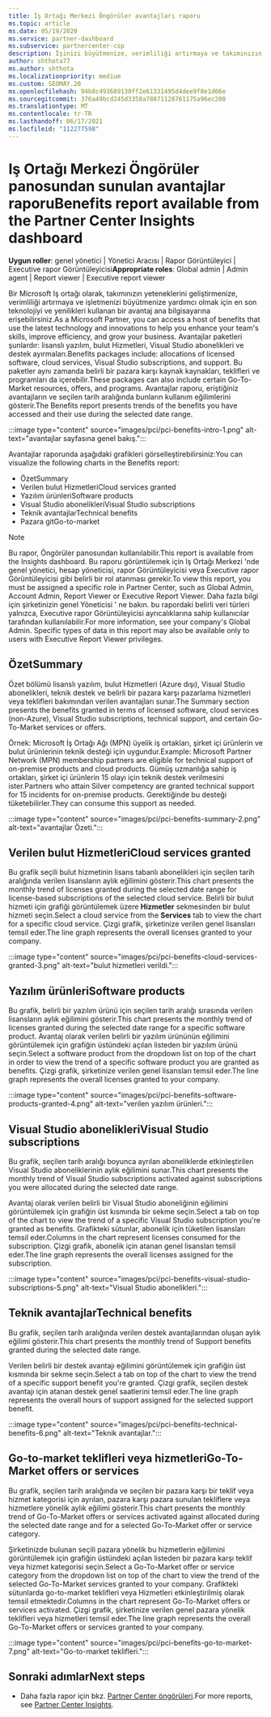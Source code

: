 ```yaml
---
title: İş Ortağı Merkezi Öngörüler avantajları raporu
ms.topic: article
ms.date: 05/19/2020
ms.service: partner-dashboard
ms.subservice: partnercenter-csp
description: İşinizi büyütmenize, verimliliği artırmaya ve takımınızın yeteneklerini geliştirmeye yardımcı olmak için hangi tür Microsoft Iş ortağı avantajlarına izin verildiğini görün.
author: shthota77
ms.author: shthota
ms.localizationpriority: medium
ms.custom: SEOMAY.20
ms.openlocfilehash: 94b8c493689130ff2e61331495d4dee9f0e1d06e
ms.sourcegitcommit: 376a49bcd245d3358a78871128761175a96ec200
ms.translationtype: MT
ms.contentlocale: tr-TR
ms.lasthandoff: 06/17/2021
ms.locfileid: "112277598"
---
```

# <a name="benefits-report-available-from-the-partner-center-insights-dashboard"></a><span data-ttu-id="079fd-103">Iş Ortağı Merkezi Öngörüler panosundan sunulan avantajlar raporu</span><span class="sxs-lookup"><span data-stu-id="079fd-103">Benefits report available from the Partner Center Insights dashboard</span></span>

<span data-ttu-id="079fd-104">**Uygun roller**: genel yönetici | Yönetici Aracısı | Rapor Görüntüleyici | Executive rapor Görüntüleyicisi</span><span class="sxs-lookup"><span data-stu-id="079fd-104">**Appropriate roles**: Global admin | Admin agent | Report viewer | Executive report viewer</span></span>

<span data-ttu-id="079fd-105">Bir Microsoft Iş ortağı olarak, takımınızın yeteneklerini geliştirmenize, verimliliği artırmaya ve işletmenizi büyütmenize yardımcı olmak için en son teknolojiyi ve yenilikleri kullanan bir avantaj ana bilgisayarına erişebilirsiniz.</span><span class="sxs-lookup"><span data-stu-id="079fd-105">As a Microsoft Partner, you can access a host of benefits that use the latest technology and innovations to help you enhance your team's skills, improve efficiency, and grow your business.</span></span> <span data-ttu-id="079fd-106">Avantajlar paketleri şunlardır: lisanslı yazılım, bulut Hizmetleri, Visual Studio abonelikleri ve destek ayırmaları.</span><span class="sxs-lookup"><span data-stu-id="079fd-106">Benefits packages include: allocations of licensed software, cloud services, Visual Studio subscriptions, and support.</span></span> <span data-ttu-id="079fd-107">Bu paketler aynı zamanda belirli bir pazara karşı kaynak kaynakları, teklifleri ve programları da içerebilir.</span><span class="sxs-lookup"><span data-stu-id="079fd-107">These packages can also include certain Go-To-Market resources, offers, and programs.</span></span> <span data-ttu-id="079fd-108">Avantajlar raporu, eriştiğiniz avantajların ve seçilen tarih aralığında bunların kullanım eğilimlerini gösterir.</span><span class="sxs-lookup"><span data-stu-id="079fd-108">The Benefits report presents trends of the benefits you have accessed and their use during the selected date range.</span></span>

:::image type="content" source="images/pci/pci-benefits-intro-1.png" alt-text="avantajlar sayfasına genel bakış.":::

<span data-ttu-id="079fd-110">Avantajlar raporunda aşağıdaki grafikleri görselleştirebilirsiniz:</span><span class="sxs-lookup"><span data-stu-id="079fd-110">You can visualize the following charts in the Benefits report:</span></span>

- <span data-ttu-id="079fd-111">Özet</span><span class="sxs-lookup"><span data-stu-id="079fd-111">Summary</span></span>
- <span data-ttu-id="079fd-112">Verilen bulut Hizmetleri</span><span class="sxs-lookup"><span data-stu-id="079fd-112">Cloud services granted</span></span>
- <span data-ttu-id="079fd-113">Yazılım ürünleri</span><span class="sxs-lookup"><span data-stu-id="079fd-113">Software products</span></span>
- <span data-ttu-id="079fd-114">Visual Studio abonelikleri</span><span class="sxs-lookup"><span data-stu-id="079fd-114">Visual Studio subscriptions</span></span>
- <span data-ttu-id="079fd-115">Teknik avantajlar</span><span class="sxs-lookup"><span data-stu-id="079fd-115">Technical benefits</span></span>
- <span data-ttu-id="079fd-116">Pazara git</span><span class="sxs-lookup"><span data-stu-id="079fd-116">Go-to-market</span></span>

 > [!NOTE]
 > <span data-ttu-id="079fd-117">Bu rapor, Öngörüler panosundan kullanılabilir.</span><span class="sxs-lookup"><span data-stu-id="079fd-117">This report is available from the Insights dashboard.</span></span> <span data-ttu-id="079fd-118">Bu raporu görüntülemek için Iş Ortağı Merkezi 'nde genel yönetici, hesap yöneticisi, rapor Görüntüleyicisi veya Executive rapor Görüntüleyicisi gibi belirli bir rol atanması gerekir.</span><span class="sxs-lookup"><span data-stu-id="079fd-118">To view this report, you must be assigned a specific role in Partner Center, such as Global Admin, Account Admin, Report Viewer or Executive Report Viewer.</span></span> <span data-ttu-id="079fd-119">Daha fazla bilgi için şirketinizin genel Yöneticisi ' ne bakın. bu rapordaki belirli veri türleri yalnızca, Executive rapor Görüntüleyicisi ayrıcalıklarına sahip kullanıcılar tarafından kullanılabilir.</span><span class="sxs-lookup"><span data-stu-id="079fd-119">For more information, see your company's Global Admin. Specific types of data in this report may also be available only to users with Executive Report Viewer privileges.</span></span>

## <a name="summary"></a><span data-ttu-id="079fd-120">Özet</span><span class="sxs-lookup"><span data-stu-id="079fd-120">Summary</span></span>

<span data-ttu-id="079fd-121">Özet bölümü lisanslı yazılım, bulut Hizmetleri (Azure dışı), Visual Studio abonelikleri, teknik destek ve belirli bir pazara karşı pazarlama hizmetleri veya teklifleri bakımından verilen avantajları sunar.</span><span class="sxs-lookup"><span data-stu-id="079fd-121">The Summary section presents the benefits granted in terms of licensed software, cloud services (non-Azure), Visual Studio subscriptions, technical support, and certain Go-To-Market services or offers.</span></span>

<span data-ttu-id="079fd-122">Örnek: Microsoft İş Ortağı Ağı (MPN) üyelik iş ortakları, şirket içi ürünlerin ve bulut ürünlerinin teknik desteği için uygundur.</span><span class="sxs-lookup"><span data-stu-id="079fd-122">Example: Microsoft Partner Network (MPN) membership partners are eligible for technical support of on-premise products and cloud products.</span></span> <span data-ttu-id="079fd-123">Gümüş uzmanlığa sahip iş ortakları, şirket içi ürünlerin 15 olayı için teknik destek verilmesini ister.</span><span class="sxs-lookup"><span data-stu-id="079fd-123">Partners who attain Silver competency are granted technical support for 15 incidents for on-premise products.</span></span> <span data-ttu-id="079fd-124">Gerektiğinde bu desteği tüketebilirler.</span><span class="sxs-lookup"><span data-stu-id="079fd-124">They can consume this support as needed.</span></span> 

:::image type="content" source="images/pci/pci-benefits-summary-2.png" alt-text="avantajlar Özeti.":::

## <a name="cloud-services-granted"></a><span data-ttu-id="079fd-126">Verilen bulut Hizmetleri</span><span class="sxs-lookup"><span data-stu-id="079fd-126">Cloud services granted</span></span>

<span data-ttu-id="079fd-127">Bu grafik seçili bulut hizmetinin lisans tabanlı abonelikleri için seçilen tarih aralığında verilen lisansların aylık eğilimini gösterir.</span><span class="sxs-lookup"><span data-stu-id="079fd-127">This chart presents the monthly trend of licenses granted during the selected date range for license-based subscriptions of the selected cloud service.</span></span>
<span data-ttu-id="079fd-128">Belirli bir bulut hizmeti için grafiği görüntülemek üzere **Hizmetler** sekmesinden bir bulut hizmeti seçin.</span><span class="sxs-lookup"><span data-stu-id="079fd-128">Select a cloud service from the **Services** tab to view the chart for a specific cloud service.</span></span> <span data-ttu-id="079fd-129">Çizgi grafik, şirketinize verilen genel lisansları temsil eder.</span><span class="sxs-lookup"><span data-stu-id="079fd-129">The line graph represents the overall licenses granted to your company.</span></span>

:::image type="content" source="images/pci/pci-benefits-cloud-services-granted-3.png" alt-text="bulut hizmetleri verildi.":::

## <a name="software-products"></a><span data-ttu-id="079fd-131">Yazılım ürünleri</span><span class="sxs-lookup"><span data-stu-id="079fd-131">Software products</span></span>

<span data-ttu-id="079fd-132">Bu grafik, belirli bir yazılım ürünü için seçilen tarih aralığı sırasında verilen lisansların aylık eğilimini gösterir.</span><span class="sxs-lookup"><span data-stu-id="079fd-132">This chart presents the monthly trend of licenses granted during the selected date range for a specific software product.</span></span> <span data-ttu-id="079fd-133">Avantaj olarak verilen belirli bir yazılım ürününün eğilimini görüntülemek için grafiğin üstündeki açılan listeden bir yazılım ürünü seçin.</span><span class="sxs-lookup"><span data-stu-id="079fd-133">Select a software product from the dropdown list on top of the chart in order to view the trend of a specific software product you are granted as benefits.</span></span> <span data-ttu-id="079fd-134">Çizgi grafik, şirketinize verilen genel lisansları temsil eder.</span><span class="sxs-lookup"><span data-stu-id="079fd-134">The line graph represents the overall licenses granted to your company.</span></span>

:::image type="content" source="images/pci/pci-benefits-software-products-granted-4.png" alt-text="verilen yazılım ürünleri.":::

## <a name="visual-studio-subscriptions"></a><span data-ttu-id="079fd-136">Visual Studio abonelikleri</span><span class="sxs-lookup"><span data-stu-id="079fd-136">Visual Studio subscriptions</span></span>

<span data-ttu-id="079fd-137">Bu grafik, seçilen tarih aralığı boyunca ayrılan aboneliklerde etkinleştirilen Visual Studio aboneliklerinin aylık eğilimini sunar.</span><span class="sxs-lookup"><span data-stu-id="079fd-137">This chart presents the monthly trend of Visual Studio subscriptions activated against subscriptions you were allocated during the selected date range.</span></span>

<span data-ttu-id="079fd-138">Avantaj olarak verilen belirli bir Visual Studio aboneliğinin eğilimini görüntülemek için grafiğin üst kısmında bir sekme seçin.</span><span class="sxs-lookup"><span data-stu-id="079fd-138">Select a tab on top of the chart to view the trend of a specific Visual Studio subscription you're granted as benefits.</span></span> <span data-ttu-id="079fd-139">Grafikteki sütunlar, abonelik için tüketilen lisansları temsil eder.</span><span class="sxs-lookup"><span data-stu-id="079fd-139">Columns in the chart represent licenses consumed for the subscription.</span></span> <span data-ttu-id="079fd-140">Çizgi grafik, abonelik için atanan genel lisansları temsil eder.</span><span class="sxs-lookup"><span data-stu-id="079fd-140">The line graph represents the overall licenses assigned for the subscription.</span></span>

:::image type="content" source="images/pci/pci-benefits-visual-studio-subscriptions-5.png" alt-text="Visual Studio abonelikleri.":::

## <a name="technical-benefits"></a><span data-ttu-id="079fd-142">Teknik avantajlar</span><span class="sxs-lookup"><span data-stu-id="079fd-142">Technical benefits</span></span>

<span data-ttu-id="079fd-143">Bu grafik, seçilen tarih aralığında verilen destek avantajlarından oluşan aylık eğilimi gösterir.</span><span class="sxs-lookup"><span data-stu-id="079fd-143">This chart presents the monthly trend of Support benefits granted during the selected date range.</span></span>

<span data-ttu-id="079fd-144">Verilen belirli bir destek avantajı eğilimini görüntülemek için grafiğin üst kısmında bir sekme seçin.</span><span class="sxs-lookup"><span data-stu-id="079fd-144">Select a tab on top of the chart to view the trend of a specific support benefit you're granted.</span></span> <span data-ttu-id="079fd-145">Çizgi grafik, seçilen destek avantajı için atanan destek genel saatlerini temsil eder.</span><span class="sxs-lookup"><span data-stu-id="079fd-145">The line graph represents the overall hours of support assigned for the selected support benefit.</span></span>

:::image type="content" source="images/pci/pci-benefits-technical-benefits-6.png" alt-text="Teknik avantajlar.":::

## <a name="go-to-market-offers-or-services"></a><span data-ttu-id="079fd-147">Go-to-market teklifleri veya hizmetleri</span><span class="sxs-lookup"><span data-stu-id="079fd-147">Go-To-Market offers or services</span></span>

<span data-ttu-id="079fd-148">Bu grafik, seçilen tarih aralığında ve seçilen bir pazara karşı bir teklif veya hizmet kategorisi için ayrılan, pazara karşı pazara sunulan tekliflere veya hizmetlere yönelik aylık eğilimi gösterir.</span><span class="sxs-lookup"><span data-stu-id="079fd-148">This chart presents the monthly trend of Go-To-Market offers or services activated against allocated during the selected date range and for a selected Go-To-Market offer or service category.</span></span>

<span data-ttu-id="079fd-149">Şirketinizde bulunan seçili pazara yönelik bu hizmetlerin eğilimini görüntülemek için grafiğin üstündeki açılan listeden bir pazara karşı teklif veya hizmet kategorisi seçin.</span><span class="sxs-lookup"><span data-stu-id="079fd-149">Select a Go-To-Market offer or service category from the dropdown list on top of the chart to view the trend of the selected Go-To-Market services granted to your company.</span></span> <span data-ttu-id="079fd-150">Grafikteki sütunlarda go-to-market teklifleri veya Hizmetleri etkinleştirilmiş olarak temsil etmektedir.</span><span class="sxs-lookup"><span data-stu-id="079fd-150">Columns in the chart represent Go-To-Market offers or services activated.</span></span> <span data-ttu-id="079fd-151">Çizgi grafik, şirketinize verilen genel pazara yönelik teklifleri veya hizmetleri temsil eder.</span><span class="sxs-lookup"><span data-stu-id="079fd-151">The line graph represents the overall Go-To-Market offers or services granted to your company.</span></span>

:::image type="content" source="images/pci/pci-benefits-go-to-market-7.png" alt-text="Go-to-market teklifleri.":::

## <a name="next-steps"></a><span data-ttu-id="079fd-153">Sonraki adımlar</span><span class="sxs-lookup"><span data-stu-id="079fd-153">Next steps</span></span>

- <span data-ttu-id="079fd-154">Daha fazla rapor için bkz. [Partner Center öngörüleri](partner-center-insights.md).</span><span class="sxs-lookup"><span data-stu-id="079fd-154">For more reports, see [Partner Center Insights](partner-center-insights.md).</span></span>
